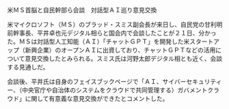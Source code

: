 米ＭＳ首脳と自民幹部ら会談　対話型ＡＩ巡り意見交換


米マイクロソフト（ＭＳ）のブラッド・スミス副会長が来日し、自民党の甘利明前幹事長、平井卓也元デジタル相らと国会内で会談したことが２１日、分かった。ＭＳは対話型人工知能（ＡＩ）「チャットＧＰＴ」を開発した米スタートアップ（新興企業）のオープンＡＩに出資しており、チャットＧＰＴなどの活用について意見交換したとみられる。スミス氏は河野太郎デジタル相とも近く、会談する見通しだ。

会談後、平井氏は自身のフェイスブックページで「ＡＩ、サイバーセキュリティー、（中央官庁や自治体のシステムをクラウドで共同管理する）ガバメントクラウド」に関して有意義な意見交換ができたとコメントした。

